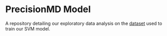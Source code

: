 # PrecisionMD Model
A repository detailing our exploratory data analysis on the [dataset](https://data.mendeley.com/datasets/25yjwbphn4/1) used to train our SVM model.
